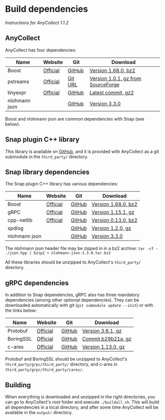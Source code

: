 # Build dependencies

<!--
Copyright 2018 CFM (www.cfm.fr)

Licensed under the Apache License, Version 2.0 (the "License");
you may not use this file except in compliance with the License.
You may obtain a copy of the License at

    http://www.apache.org/licenses/LICENSE-2.0

Unless required by applicable law or agreed to in writing, software
distributed under the License is distributed on an "AS IS" BASIS,
WITHOUT WARRANTIES OR CONDITIONS OF ANY KIND, either express or implied.
See the License for the specific language governing permissions and
limitations under the License.
-->


*Instructions for AnyCollect 1.1.2*

## AnyCollect

AnyCollect has four dependencies:

| Name          | Website                                      | Git                                                | Download                                                                                                                                    |
|---------------|----------------------------------------------|----------------------------------------------------|---------------------------------------------------------------------------------------------------------------------------------------------|
| Boost         | [Official](https://www.boost.org/)           | [GitHub](https://github.com/boostorg/boost/)       | [Version 1.68.0, bz2](https://dl.bintray.com/boostorg/release/1.68.0/source/boost_1_68_0.tar.gz)                                            |
| pstreams      | [Official](http://pstreams.sourceforge.net/) | [Git URL](https://git.code.sf.net/p/pstreams/code) | [Version 1.0.1, gz from SourceForge](https://sourceforge.net/projects/pstreams/files/pstreams/Release%201.0/pstreams-1.0.1.tar.gz/download) |
| tinyexpr      | [Official](https://codeplea.com/tinyexpr)    | [GitHub](https://github.com/codeplea/tinyexpr/)    | [Latest commit, gz2](https://github.com/codeplea/tinyexpr/archive/master.tar.gz)                                                            |
| nlohmann json |                                              | [GitHub](https://github.com/nlohmann/json/)        | [Version 3.3.0](https://github.com/nlohmann/json/releases/download/v3.3.0/json.hpp)                                                         |

Boost and nlohmann json are common dependencies with Snap (see below).


## Snap plugin C++ library

This library is available on [GitHub](https://github.com/Maxime999/snap-plugin-lib-cpp), and it is provided with AnyCollect as a git submodule in the `third_party/` directory.


## Snap library dependencies

The Snap plugin C++ library has various dependencies:

| Name          | Website                             | Git                                                 | Download                                                                                         |
|---------------|-------------------------------------|-----------------------------------------------------|--------------------------------------------------------------------------------------------------|
| Boost         | [Official](https://www.boost.org/)  | [GitHub](https://github.com/boostorg/boost/)        | [Version 1.68.0, bz2](https://dl.bintray.com/boostorg/release/1.68.0/source/boost_1_68_0.tar.gz) |
| gRPC          | [Official](https://grpc.io/)        | [GitHub](https://github.com/grpc/grpc/)             | [Version 1.15.1, gz](https://github.com/grpc/grpc/archive/v1.15.1.tar.gz)                        |
| cpp-netlib    | [Official](https://cpp-netlib.org/) | [GitHub](https://github.com/cpp-netlib/cpp-netlib/) | [Version 0.13.0, bz2](http://downloads.cpp-netlib.org/0.13.0/cpp-netlib-0.13.0-rc1.tar.bz2)      |
| spdlog        |                                     | [GitHub](https://github.com/gabime/spdlog/)         | [Version 1.2.0, gz](https://github.com/gabime/spdlog/archive/v1.2.0.tar.gz)                      |
| nlohmann json |                                     | [GitHub](https://github.com/nlohmann/json/)         | [Version 3.3.0](https://github.com/nlohmann/json/releases/download/v3.3.0/json.hpp)              |



The nlohmann json header file may be zipped in in a bz2 archive: `tar -cf - ./json.hpp | bzip2 > nlohmann-json-3.3.0.tar.bz2`

All these libraries should be unzipped to AnyCollect's `third_party/` directory.


## gRPC dependencies

In addition to Snap dependencies, gRPC also has three mandatory dependencies (among other optional dependencies). They can be downloaded automatically with git (`git submodule update --init`) or with the links below:

| Name      | Website                                                   | Git                                            | Download                                                                                                          |
|-----------|-----------------------------------------------------------|------------------------------------------------|-------------------------------------------------------------------------------------------------------------------|
| Protobuf  | [Official](https://github.com/protocolbuffers/protobuf/)  | [GitHub](https://github.com/boostorg/boost/)   | [Version 3.6.1, gz](https://github.com/protocolbuffers/protobuf/archive/v3.6.1.tar.gz)                            |
| BoringSSL | [Official](https://boringssl.googlesource.com/boringssl/) | [GitHub](https://github.com/google/boringssl/) | [Commit b29b21a, gz](https://github.com/google/boringssl/archive/b29b21a81b32ec273f118f589f46d56ad3332420.tar.gz) |
| c-ares    | [Official](https://c-ares.haxx.se/)                       | [GitHub](https://github.com/c-ares/c-ares/)    | [Version 1.13.0, gz](https://github.com/c-ares/c-ares/archive/cares-1_13_0.tar.gz)                                |

Protobuf and BoringSSL should be unzipped to AnyCollect's `third_party/grpc/third_party/` directory, and c-ares in `third_party/grpc/third_party/cares/`.


## Building
When everything is downloaded and unzipped in the right directories, you can go to AnyCollect's root folder and execute `./buildall.sh`. This will build all dependencies in a local directory, and after some time AnyCollect will be available in the `output/` directory.
